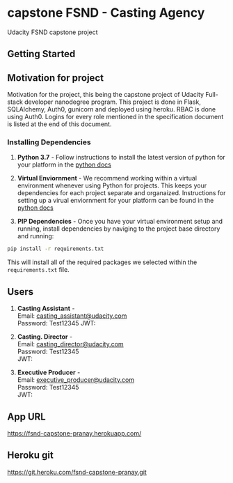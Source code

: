 # capstone FSND - Casting Agency
Udacity FSND capstone project

## Getting Started


## Motivation for project

Motivation for the project, this being the capstone project of Udacity Full-stack developer nanodegree program. This project is done in Flask, SQLAlchemy, Auth0, gunicorn and deployed using heroku. RBAC is done using Auth0. Logins for every role mentioned in the specification document is listed at the end of this document.    

### Installing Dependencies

1. **Python 3.7** - Follow instructions to install the latest version of python for your platform in the [python docs](https://docs.python.org/3/using/unix.html#getting-and-installing-the-latest-version-of-python)


2. **Virtual Enviornment** - We recommend working within a virtual environment whenever using Python for projects. This keeps your dependencies for each project separate and organaized. Instructions for setting up a virual enviornment for your platform can be found in the [python docs](https://packaging.python.org/guides/installing-using-pip-and-virtual-environments/)


3. **PIP Dependencies** - Once you have your virtual environment setup and running, install dependencies by naviging to the project base directory and running:
```bash
pip install -r requirements.txt
```
This will install all of the required packages we selected within the `requirements.txt` file.


## Users

1. **Casting Assistant** -    
Email: casting_assistant@udacity.com     
Password: Test12345
JWT:          

2. **Casting. Director** -    
Email: casting_director@udacity.com    
Password: Test12345    
JWT:        

3. **Executive Producer** -    
Email: executive_producer@udacity.com    
Password: Test12345     
JWT:

## App URL
https://fsnd-capstone-pranay.herokuapp.com/ 
## Heroku git
https://git.heroku.com/fsnd-capstone-pranay.git

